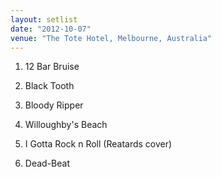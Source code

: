 ```yaml
---
layout: setlist
date: "2012-10-07"
venue: "The Tote Hotel, Melbourne, Australia"
---
```


 1. 12 Bar Bruise

 2. Black Tooth

 3. Bloody Ripper

 4. Willoughby's Beach

 5. I Gotta Rock n Roll
    (Reatards cover)

 6. Dead-Beat


